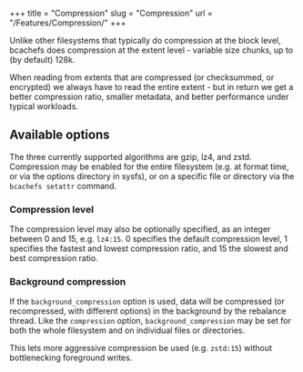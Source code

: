 +++
title = "Compression"
slug = "Compression"
url = "/Features/Compression/"
+++

Unlike other filesystems that typically do compression at the block level, bcachefs does compression at the extent level - variable size chunks, up to (by default) 128k.

When reading from extents that are compressed (or checksummed, or encrypted) we always have to read the entire extent - but in return we get a better compression ratio, smaller metadata, and better performance under typical workloads.

## Available options

The three currently supported algorithms are gzip, lz4, and zstd. Compression may be enabled for the entire filesystem (e.g. at format time, or via the options directory in sysfs), or on a specific file or directory via the `bcachefs setattr` command.

### Compression level

The compression level may also be optionally specified, as an integer between 0 and 15, e.g. `lz4:15`. 0 specifies the default compression level, 1 specifies the fastest and lowest compression ratio, and 15 the slowest and best compression ratio.

### Background compression

If the `background_compression` option is used, data will be compressed (or recompressed, with different options) in the background by the rebalance thread. Like the `compression` option, `background_compression` may be set for both the whole filesystem and on individual files or directories.

This lets more aggressive compression be used (e.g. `zstd:15`) without bottlenecking foreground writes.

